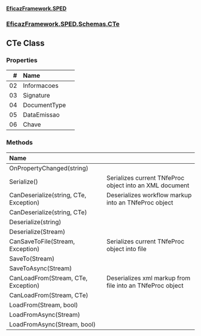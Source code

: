 #### [EficazFramework.SPED](EficazFrameworkSPED.md 'EficazFramework SPED')
### [EficazFramework.SPED.Schemas.CTe](EficazFramework.SPED.Schemas.CTe.md 'EficazFramework.SPED.Schemas.CTe')

## CTe Class
### Properties

| # | Name | |
| ---: | :--- | :--- |
| 02 | Informacoes |  |
| 03 | Signature |  |
| 04 | DocumentType |  |
| 05 | DataEmissao |  |
| 06 | Chave |  |
### Methods

| Name | |
| :--- | :--- |
| OnPropertyChanged(string) |  |
| Serialize() | Serializes current TNfeProc object into an XML document |
| CanDeserialize(string, CTe, Exception) | Deserializes workflow markup into an TNfeProc object |
| CanDeserialize(string, CTe) |  |
| Deserialize(string) |  |
| Deserialize(Stream) |  |
| CanSaveToFile(Stream, Exception) | Serializes current TNfeProc object into file |
| SaveTo(Stream) |  |
| SaveToAsync(Stream) |  |
| CanLoadFrom(Stream, CTe, Exception) | Deserializes xml markup from file into an TNfeProc object |
| CanLoadFrom(Stream, CTe) |  |
| LoadFrom(Stream, bool) |  |
| LoadFromAsync(Stream) |  |
| LoadFromAsync(Stream, bool) |  |
